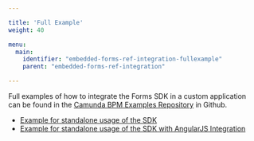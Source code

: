 ```yaml
---

title: 'Full Example'
weight: 40

menu:
  main:
    identifier: "embedded-forms-ref-integration-fullexample"
    parent: "embedded-forms-ref-integration"

---
```


Full examples of how to integrate the Forms SDK in a custom application can be found in the [Camunda BPM Examples Repository](https://github.com/camunda/camunda-bpm-examples) in Github.

* [Example for standalone usage of the SDK](https://github.com/camunda/camunda-bpm-examples/tree/master/sdk-js/browser-forms)
* [Example for standalone usage of the SDK with AngularJS Integration](https://github.com/camunda/camunda-bpm-examples/tree/master/sdk-js/browser-forms-angular)
